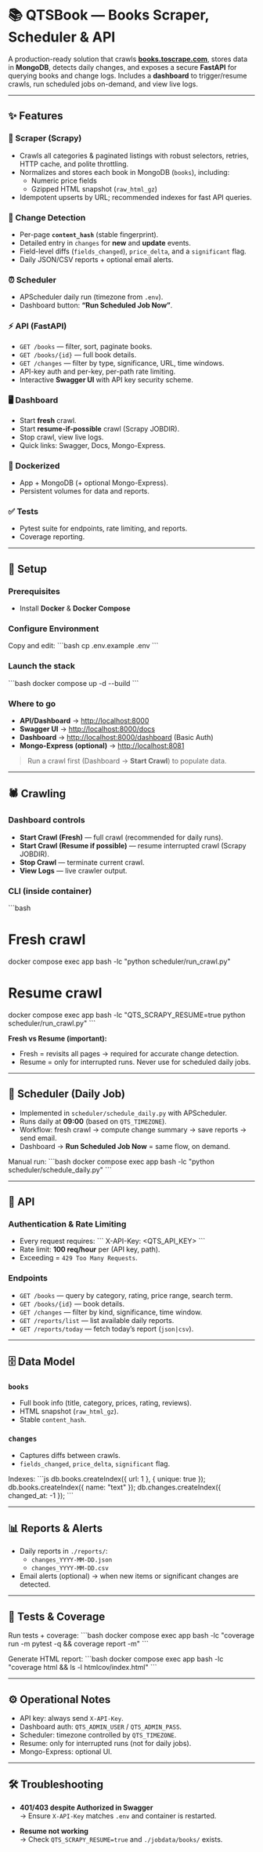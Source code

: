 # 📚 QTSBook — Books Scraper, Scheduler & API

A production-ready solution that crawls [**books.toscrape.com**](https://books.toscrape.com), stores data in **MongoDB**, detects daily changes, and exposes a secure **FastAPI** for querying books and change logs. Includes a **dashboard** to trigger/resume crawls, run scheduled jobs on-demand, and view live logs.

---

## ✨ Features

### 🔎 Scraper (Scrapy)
- Crawls all categories & paginated listings with robust selectors, retries, HTTP cache, and polite throttling.
- Normalizes and stores each book in MongoDB (`books`), including:
  - Numeric price fields
  - Gzipped HTML snapshot (`raw_html_gz`)
- Idempotent upserts by URL; recommended indexes for fast API queries.

### 🔄 Change Detection
- Per-page **`content_hash`** (stable fingerprint).
- Detailed entry in `changes` for **new** and **update** events.
- Field-level diffs (`fields_changed`), `price_delta`, and a `significant` flag.
- Daily JSON/CSV reports + optional email alerts.

### ⏰ Scheduler
- APScheduler daily run (timezone from `.env`).
- Dashboard button: **“Run Scheduled Job Now”**.

### ⚡ API (FastAPI)
- `GET /books` — filter, sort, paginate books.
- `GET /books/{id}` — full book details.
- `GET /changes` — filter by type, significance, URL, time windows.
- API-key auth and per-key, per-path rate limiting.
- Interactive **Swagger UI** with API key security scheme.

### 🖥️ Dashboard
- Start **fresh** crawl.
- Start **resume-if-possible** crawl (Scrapy JOBDIR).
- Stop crawl, view live logs.
- Quick links: Swagger, Docs, Mongo-Express.

### 🐳 Dockerized
- App + MongoDB (+ optional Mongo-Express).
- Persistent volumes for data and reports.

### ✅ Tests
- Pytest suite for endpoints, rate limiting, and reports.
- Coverage reporting.

---

## 🚀 Setup

### Prerequisites
- Install **Docker** & **Docker Compose**

### Configure Environment
Copy and edit:
\`\`\`bash
cp .env.example .env
\`\`\`

### Launch the stack
\`\`\`bash
docker compose up -d --build
\`\`\`

### Where to go
- **API/Dashboard** → [http://localhost:8000](http://localhost:8000)
- **Swagger UI** → [http://localhost:8000/docs](http://localhost:8000/docs)
- **Dashboard** → [http://localhost:8000/dashboard](http://localhost:8000/dashboard) (Basic Auth)
- **Mongo-Express (optional)** → [http://localhost:8081](http://localhost:8081)

> Run a crawl first (Dashboard → **Start Crawl**) to populate data.

---

## 🕷️ Crawling

### Dashboard controls
- **Start Crawl (Fresh)** — full crawl (recommended for daily runs).
- **Start Crawl (Resume if possible)** — resume interrupted crawl (Scrapy JOBDIR).
- **Stop Crawl** — terminate current crawl.
- **View Logs** — live crawler output.

### CLI (inside container)
\`\`\`bash
# Fresh crawl
docker compose exec app bash -lc "python scheduler/run_crawl.py"

# Resume crawl
docker compose exec app bash -lc "QTS_SCRAPY_RESUME=true python scheduler/run_crawl.py"
\`\`\`

**Fresh vs Resume (important):**
- Fresh = revisits all pages → required for accurate change detection.
- Resume = only for interrupted runs. Never use for scheduled daily jobs.

---

## 📅 Scheduler (Daily Job)

- Implemented in `scheduler/schedule_daily.py` with APScheduler.
- Runs daily at **09:00** (based on `QTS_TIMEZONE`).
- Workflow: fresh crawl → compute change summary → save reports → send email.
- Dashboard → **Run Scheduled Job Now** = same flow, on demand.

Manual run:
\`\`\`bash
docker compose exec app bash -lc "python scheduler/schedule_daily.py"
\`\`\`

---

## 🔑 API

### Authentication & Rate Limiting
- Every request requires:
  \`\`\`
  X-API-Key: <QTS_API_KEY>
  \`\`\`
- Rate limit: **100 req/hour** per (API key, path).
- Exceeding = `429 Too Many Requests`.

### Endpoints
- `GET /books` — query by category, rating, price range, search term.
- `GET /books/{id}` — book details.
- `GET /changes` — filter by kind, significance, time window.
- `GET /reports/list` — list available daily reports.
- `GET /reports/today` — fetch today’s report (`json|csv`).

---

## 🗄️ Data Model

### `books`
- Full book info (title, category, prices, rating, reviews).
- HTML snapshot (`raw_html_gz`).
- Stable `content_hash`.

### `changes`
- Captures diffs between crawls.
- `fields_changed`, `price_delta`, `significant` flag.

Indexes:
\`\`\`js
db.books.createIndex({ url: 1 }, { unique: true });
db.books.createIndex({ name: "text" });
db.changes.createIndex({ changed_at: -1 });
\`\`\`

---

## 📊 Reports & Alerts

- Daily reports in `./reports/`:
  - `changes_YYYY-MM-DD.json`
  - `changes_YYYY-MM-DD.csv`
- Email alerts (optional) → when new items or significant changes are detected.

---

## 🧪 Tests & Coverage

Run tests + coverage:
\`\`\`bash
docker compose exec app bash -lc "coverage run -m pytest -q && coverage report -m"
\`\`\`

Generate HTML report:
\`\`\`bash
docker compose exec app bash -lc "coverage html && ls -l htmlcov/index.html"
\`\`\`

---

## ⚙️ Operational Notes

- API key: always send `X-API-Key`.
- Dashboard auth: `QTS_ADMIN_USER` / `QTS_ADMIN_PASS`.
- Scheduler: timezone controlled by `QTS_TIMEZONE`.
- Resume: only for interrupted runs (not for daily jobs).
- Mongo-Express: optional UI.

---

## 🛠️ Troubleshooting

- **401/403 despite Authorized in Swagger**  
  → Ensure `X-API-Key` matches `.env` and container is restarted.

- **Resume not working**  
  → Check `QTS_SCRAPY_RESUME=true` and `./jobdata/books/` exists.


